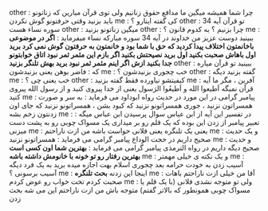 other : چرا شما همیشه میگین ما مدافع حقوق زنانیم ولی توی قرآن میارین که زناتونو باید بزنید وقتی حرفتونو گوش نکردن
me : کی گفته اینارو ؟
other : تو قرآن آیه 34 سوره نساء هست
other : میگین زناتونو بزنید
other : چرا بزنیم ؟ به کدوم قانون ؟
me : ببینید دوست عزیز من خداوند در آیه 34 سوره مبارکه نساء میفرماید : **اگر در موضوعی باخانمتون اختلاف پیدا کردید که حق با شما بود و خانمتون به حرفتون گوش نمی کرد برید اول باهاش صحبت بکنید اول برید نصیحتش بکنید اگر بازم این مثمر ثمر نبود اتاق خوابتونو جدا بکنید ازش اگر اینم مثمر ثمر نبود برید بهش تلنگر بزنید**
other : ببینید تو قرآن میاره که : فاضر بوهن یعنی بزنیدشون
me : خب چجوری بزنیدشون ؟
other : گفته بزنید دیگه 
me : خب یعنی چی ؟
other : کیفیتشو نیاورده فقط گفته بزنید
me : آفرین ، مگر ما آیه قرآن نمیگه اَطیعوا الله و اَطیعُوا الرَسول یعنی از خدا پیروی کنید و از رسول الله پیروی کنید
me : پیامبر گرامی در این مورد در حدیث رواه ابوداود می فرماید : به سر و صورت همسراتون نزنید ، جوری همسراتونو نزنید که کبود بشن ، همسراتونو نزنید که جای اون زدنتون زخم بشه 
me : در تفسیر این آیه از ابن عباس سوال پرسیدن ابن عباس میگه : تعبیر پیامبر از زدن این بوده که یک قلم رو بر میداری یک مسواک چوبی رو به پشت دست میزنی
me : یعنی یک تلنگره یعنی فلانی حواست باشه من ازت ناراحتم
me : و یک حدیث صحیح داریم در حجت الوداع پیامبر گرامی می فرماید : همسراتونو نزنید 
me : و حدیث صحیح دیگه داریم در رواه الترمذی پیامبر گرامی می فرماید : **بهترین شما اون کسی است بهترین رفتار رو تو خونه با خانومش داشته باشه**
me : و یک نکته ی خیلی مهمتر 
me : آسیب زدن به خودت حرامه بعد چجوری اسلام بهت اجازه میده برید به یک فرد دیگه آسیب برسونی ؟
me : اینجا این زدنه **بحث تلنگره**
me : آقا من خیلی ازت ناراحتم باهات صحبت کردم تخت خواب رو عوض کردم
me : ولی تو متوجه نشدی فلانی (با یک قلم یا مسواک چوبی همونطور که بالاتر گفتم) متوجه باش من ازت ناراحتم این می شه بحث زدن